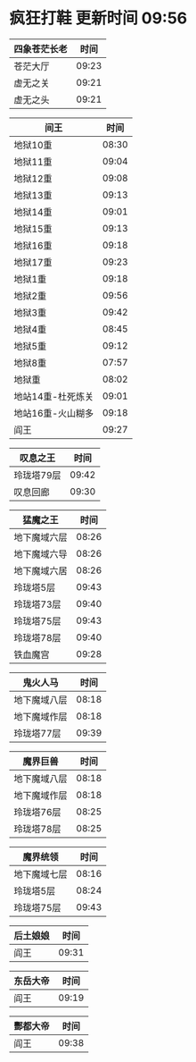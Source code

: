 # 疯狂打鞋 更新时间 09:56

| 四象苍茫长老   | 时间    |
|--------|-------|
| 苍茫大厅 | 09:23 |
| 虚无之关 | 09:21 |
| 虚无之头 | 09:21 |

| 间王   | 时间    |
|--------|-------|
| 地狱10重 | 08:30 |
| 地狱11重 | 09:04 |
| 地狱12重 | 09:08 |
| 地狱13重 | 09:13 |
| 地狱14重 | 09:01 |
| 地狱15重 | 09:13 |
| 地狱16重 | 09:18 |
| 地狱17重 | 09:23 |
| 地狱1重 | 09:18 |
| 地狱2重 | 09:56 |
| 地狱3重 | 09:42 |
| 地狱4重 | 08:45 |
| 地狱5重 | 09:12 |
| 地狱8重 | 07:57 |
| 地狱重 | 08:02 |
| 地站14重-杜死炼关 | 09:01 |
| 地站16重-火山糊多 | 09:18 |
| 阎王 | 09:27 |

| 叹息之王   | 时间    |
|--------|-------|
| 玲珑塔79层 | 09:42 |
| 叹息回廊 | 09:30 |

| 猛魔之王   | 时间    |
|--------|-------|
| 地下魔域六层 | 08:26 |
| 地下魔域六导 | 08:26 |
| 地下魔域六居 | 08:26 |
| 玲珑塔5层 | 09:43 |
| 玲珑塔73层 | 09:40 |
| 玲珑塔75层 | 09:43 |
| 玲珑塔78层 | 09:40 |
| 铁血魔宫 | 09:28 |

| 鬼火人马   | 时间    |
|--------|-------|
| 地下魔域八层 | 08:18 |
| 地下魔域作层 | 08:18 |
| 玲珑塔77层 | 09:39 |

| 魔界巨兽   | 时间    |
|--------|-------|
| 地下魔域八层 | 08:18 |
| 地下魔域作层 | 08:18 |
| 玲珑塔76层 | 08:25 |
| 玲珑塔78层 | 08:25 |

| 魔界统领   | 时间    |
|--------|-------|
| 地下魔域七层 | 08:16 |
| 玲珑塔5层 | 08:24 |
| 玲珑塔75层 | 09:43 |

| 后土娘娘   | 时间    |
|--------|-------|
| 阎王 | 09:31 |

| 东岳大帝   | 时间    |
|--------|-------|
| 阎王 | 09:19 |

| 酆都大帝   | 时间    |
|--------|-------|
| 阎王 | 09:38 |